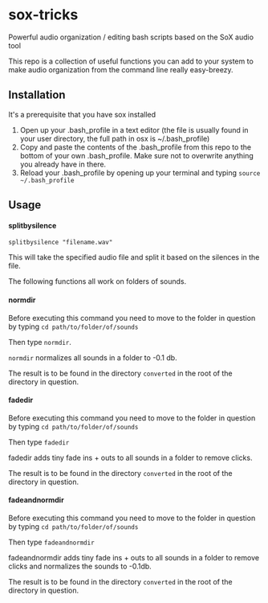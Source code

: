 # sox-tricks
Powerful audio organization / editing bash scripts based on the SoX audio tool

This repo is a collection of useful functions you can add to your system to make audio organization from the command line really easy-breezy. 

## Installation
It's a prerequisite that you have sox installed

1. Open up your .bash_profile in a text editor (the file is usually found in your user directory, the full path in osx is ~/.bash_profile) 
2. Copy and paste the contents of the .bash_profile from this repo to the bottom of your own .bash_profile. Make sure not to overwrite anything you already have in there. 
3. Reload your .bash_profile by opening up your terminal and typing `source ~/.bash_profile`

## Usage

#### splitbysilence

`splitbysilence "filename.wav"`

This will take the specified audio file and split it based on the silences in the file. 

The following functions all work on folders of sounds.

#### normdir

Before executing this command you need to move to the folder in question by typing `cd path/to/folder/of/sounds`

Then type `normdir`.

`normdir` normalizes all sounds in a folder to -0.1 db. 

The result is to be found in the directory `converted` in the root of the directory in question.

#### fadedir

Before executing this command you need to move to the folder in question by typing `cd path/to/folder/of/sounds`

Then type `fadedir`

fadedir adds tiny fade ins + outs to all sounds in a folder to remove clicks. 

The result is to be found in the directory `converted` in the root of the directory in question.

#### fadeandnormdir
Before executing this command you need to move to the folder in question by typing `cd path/to/folder/of/sounds`

Then type `fadeandnormdir`

fadeandnormdir adds tiny fade ins + outs to all sounds in a folder to remove clicks and normalizes the sounds to -0.1db. 

The result is to be found in the directory `converted` in the root of the directory in question.
